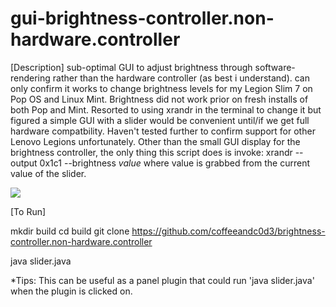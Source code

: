 # gui-brightness-controller.non-hardware.controller
[Description]
sub-optimal GUI to adjust brightness through software-rendering rather than the hardware controller (as best i understand). can only confirm it works to change brightness levels for my Legion Slim 7 on Pop OS and Linux Mint. Brightness did not work prior on fresh installs of both Pop and Mint. Resorted to using xrandr in the terminal to change it but figured a simple GUI with a slider would be convenient until/if we get full hardware compatbility. 
Haven't tested further to confirm support for other Lenovo Legions unfortunately.
Other than the small GUI display for the brightness controller, the only thing this script does is invoke:
     xrandr --output 0x1c1 --brightness *value* 
where value is grabbed from the current value of the slider. 


<img src="https://user-images.githubusercontent.com/31811490/151270330-03cec57b-3452-4fd3-b78e-9cc9cab0656f.png">

[To Run]

mkdir build
cd build
git clone https://github.com/coffeeandc0d3/brightness-controller.non-hardware.controller

java slider.java

*Tips: This can be useful as a panel plugin that could run 'java slider.java' when the plugin is clicked on. 
